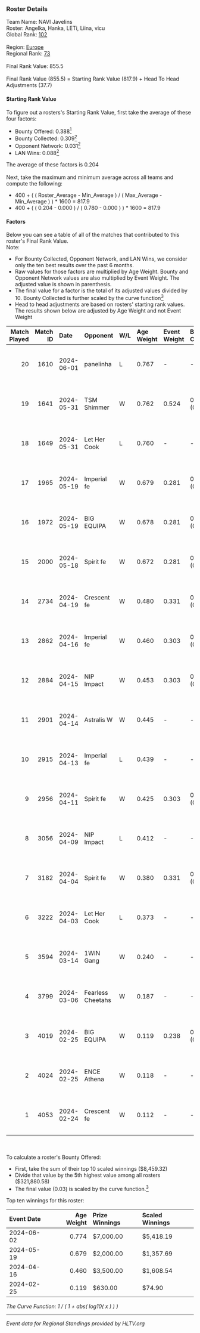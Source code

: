 ### Roster Details<br />
Team Name: NAVI Javelins<br />
Roster: Angelka, Hanka, LETi, Liina, vicu<br />
Global Rank: [102](../standings_global.md)<br />
<br />
Region: [Europe]( ../standings_europe.md)<br />
Regional Rank: [73]( ../standings_europe.md)<br />
<br />
Final Rank Value:  855.5<br />
<br />
Final Rank Value (855.5) = Starting Rank Value (817.9) + Head To Head Adjustments (37.7)<br />

#### Starting Rank Value<br />
To figure out a rosters's Starting Rank Value, first take the average of these four factors:<br />
- Bounty Offered: 0.388[<sup>1</sup>](#table2)
- Bounty Collected: 0.309[<sup>2</sup>](#table1)
- Opponent Network: 0.031[<sup>2</sup>](#table1)
- LAN Wins: 0.088[<sup>2</sup>](#table1)

The average of these factors is 0.204<br />
<br />
Next, take the maximum and minimum average across all teams and compute the following:<br />
- 400 + ( ( Roster_Average - Min_Average ) / ( Max_Average - Min_Average ) ) * 1600 = 817.9
- 400 + ( ( 0.204 - 0.000 ) / ( 0.780 - 0.000 ) ) * 1600 = 817.9


#### Factors<br />
Below you can see a table of all of the matches that contributed to this roster's Final Rank Value.<br />
Note:<br />

- For Bounty Collected, Opponent Network, and LAN Wins, we consider only the ten best results over the past 6 months.
- Raw values for those factors are multiplied by Age Weight. Bounty and Opponent Network values are also multiplied by Event Weight. The adjusted value is shown in parenthesis.
- The final value for a factor is the total of its adjusted values divided by 10. Bounty Collected is further scaled by the curve function[<sup>3</sup>](#curveFunction)
- Head to head adjustments are based on rosters' starting rank values. The results shown below are adjusted by Age Weight and not Event Weight
<span id="table1"></span><br />


| Match Played | Match ID | Date       | Opponent          | W/L | Age Weight | Event Weight | Bounty Collected | Opponent Network | LAN Wins  | H2H Adj. | Roster                            |
| -: | -: | :- | :- | :- | :- | :- | :- | :- | :- | -: | :- |
|           20 |     1610 | 2024-06-01 | panelinha         | L   | 0.767      | -            | -                | -                | -         |   -12.08 | Angelka, Hanka, LETi, Liina, vicu |
|           19 |     1641 | 2024-05-31 | TSM Shimmer       | W   | 0.762      | 0.524        | 0.020 (0.008)    | 0.196 (0.078)    | 1 (0.762) |     7.54 | Angelka, Hanka, LETi, Liina, vicu |
|           18 |     1649 | 2024-05-31 | Let Her Cook      | L   | 0.760      | -            | -                | -                | -         |   -10.53 | Angelka, Hanka, LETi, Liina, vicu |
|           17 |     1965 | 2024-05-19 | Imperial fe       | W   | 0.679      | 0.281        | 0.128 (0.024)    | 0.294 (0.056)    | 0 (0.000) |    15.77 | Angelka, Hanka, LETi, Liina, vicu |
|           16 |     1972 | 2024-05-19 | BIG EQUIPA        | W   | 0.678      | 0.281        | 0.017 (0.003)    | 0.147 (0.028)    | 0 (0.000) |     8.72 | Angelka, Hanka, LETi, Liina, vicu |
|           15 |     2000 | 2024-05-18 | Spirit fe         | W   | 0.672      | 0.281        | 0.005 (0.001)    | 0.139 (0.026)    | 0 (0.000) |     5.14 | Angelka, Hanka, LETi, Liina, vicu |
|           14 |     2734 | 2024-04-19 | Crescent fe       | W   | 0.480      | 0.331        | 0.005 (0.001)    | 0.076 (0.012)    | 0 (0.000) |     3.82 | Angelka, Hanka, LETi, Liina, vicu |
|           13 |     2862 | 2024-04-16 | Imperial fe       | W   | 0.460      | 0.303        | 0.128 (0.018)    | 0.294 (0.041)    | 0 (0.000) |    11.17 | Angelka, Hanka, LETi, Liina, vicu |
|           12 |     2884 | 2024-04-15 | NIP Impact        | W   | 0.453      | 0.303        | 0.005 (0.001)    | 0.225 (0.031)    | 0 (0.000) |     5.38 | Angelka, Hanka, LETi, Liina, vicu |
|           11 |     2901 | 2024-04-14 | Astralis W        | W   | 0.445      | -            | -                | -                | 0 (0.000) |     3.37 | Angelka, Hanka, LETi, Liina, vicu |
|           10 |     2915 | 2024-04-13 | Imperial fe       | L   | 0.439      | -            | -                | -                | -         |    -3.06 | Angelka, Hanka, LETi, Liina, vicu |
|            9 |     2956 | 2024-04-11 | Spirit fe         | W   | 0.425      | 0.303        | 0.005 (0.001)    | 0.139 (0.018)    | 0 (0.000) |     3.84 | Angelka, Hanka, LETi, Liina, vicu |
|            8 |     3056 | 2024-04-09 | NIP Impact        | L   | 0.412      | -            | -                | -                | -         |    -8.28 | Angelka, Hanka, LETi, Liina, vicu |
|            7 |     3182 | 2024-04-04 | Spirit fe         | W   | 0.380      | 0.331        | 0.005 (0.001)    | 0.139 (0.017)    | 0 (0.000) |     3.51 | Angelka, Hanka, LETi, Liina, vicu |
|            6 |     3222 | 2024-04-03 | Let Her Cook      | L   | 0.373      | -            | -                | -                | -         |    -4.28 | Angelka, Hanka, LETi, Liina, vicu |
|            5 |     3594 | 2024-03-14 | 1WIN Gang         | W   | 0.240      | -            | -                | -                | -         |     2.11 | Angelka, Hanka, LETi, Liina, vicu |
|            4 |     3799 | 2024-03-06 | Fearless Cheetahs | W   | 0.187      | -            | -                | -                | -         |     1.83 | Angelka, Hanka, LETi, Liina, vicu |
|            3 |     4019 | 2024-02-25 | BIG EQUIPA        | W   | 0.119      | 0.238        | 0.017 (0.000)    | 0.147 (0.004)    | -         |     1.62 | Angelka, Hanka, LETi, Liina, vicu |
|            2 |     4024 | 2024-02-25 | ENCE Athena       | W   | 0.118      | -            | -                | -                | -         |     1.00 | Angelka, Hanka, LETi, Liina, vicu |
|            1 |     4053 | 2024-02-24 | Crescent fe       | W   | 0.112      | -            | -                | -                | -         |     1.05 | Angelka, Hanka, LETi, Liina, vicu |

<br />
<span id="table2"></span><br />
To calculate a roster's Bounty Offered:<br />

- First, take the sum of their top 10 scaled winnings ($8,459.32)
- Divide that value by the 5th highest value among all rosters ($321,880.58)
- The final value (0.03) is scaled by the curve function.[<sup>3</sup>](#curveFunction)

Top ten winnings for this roster:<br />

| Event Date | Age Weight | Prize Winnings | Scaled Winnings |
| :- | -: | :- | :- |
| 2024-06-02 |      0.774 | $7,000.00      | $5,418.19       |
| 2024-05-19 |      0.679 | $2,000.00      | $1,357.69       |
| 2024-04-16 |      0.460 | $3,500.00      | $1,608.54       |
| 2024-02-25 |      0.119 | $630.00        | $74.90          |


<span id="curveFunction"></span>_The Curve Function: 1 / ( 1 + abs( log10( x ) ) )_<br />

---
_Event data for Regional Standings provided by HLTV.org_<br />
